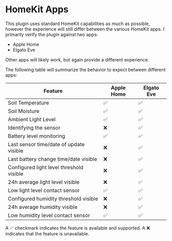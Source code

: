 # HomeKit Apps

This plugin uses standard HomeKit capabilities as much as possible, however the experience will still differ
between the various HomeKit apps. I primarily verify the plugin against two apps:

* Apple Home
* Elgato Eve

Other apps will likely work, but again provide a different experience.

The following table will summarize the behavior to expect between different apps:

| Feature | Apple Home | Elgato Eve |
|---------|------------|------------|
| Soil Temperature | :white_check_mark: | :white_check_mark: |
| Soil Moisture | :white_check_mark: | :white_check_mark: |
| Ambient Light Level | :white_check_mark: | :white_check_mark: |
| Identifying the sensor | :x: | :white_check_mark: |
| Battery level monitoring | :white_check_mark: | :white_check_mark: |
| Last sensor time/date of update visible | :x: | :white_check_mark: |
| Last battery change time/date visible | :x: | :white_check_mark: |
| Configured light level threshold visible | :x: | :white_check_mark: |
| 24h average light level visible | :x: | :white_check_mark: |
| Low light level contact sensor | :white_check_mark: | :white_check_mark: |
| Configured humidity threshold visible | :x: | :white_check_mark: |
| 24h average humidity visible | :x: | :white_check_mark: |
| Low humidity level contact sensor | :white_check_mark: | :white_check_mark: |

A :white_check_mark: checkmark indicates the feature is available and supported. A :x: indicates that the feature is unavailable.
